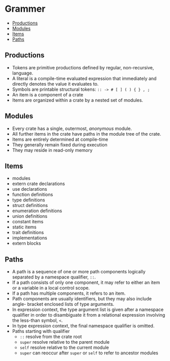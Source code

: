 # Grammer

<!-- TOC -->

- [Productions](#productions)
- [Modules](#modules)
- [Items](#items)
- [Paths](#paths)

<!-- /TOC -->


## Productions
- Tokens are primitive productions defined by regular, non-recursive, language.
- A literal is a compile-time evaluated expression that immediately and directly denotes the value it evaluates to.
- Symbols are printable structural tokens: `:: -> # [ ] ( ) { } , ;`
- An item is a component of a crate
- Items are organized within a crate by a nested set of modules.

## Modules
- Every crate has a single, outermost, _anonymous_ module.
- All further items in the crate have paths in the module tree of the crate.
- Items are entirely determined at compile-time
- They generally remain fixed during execution
- They may reside in read-only memory

## Items
- modules
- extern crate declarations
- use declarations
- function definitions
- type definitions
- struct definitions
- enumeration definitions
- union definitions
- constant items
- static items
- trait definitions
- implementations
- extern blocks


## Paths
- A path is a sequence of one or more path components logically separated by a namespace qualifier, `::`.
- If a path consists of only one component, it may refer to either an item or a variable in a local control scope.
- If a path has multiple components, it refers to an item.
- Path components are usually identifiers, but they may also include angle- bracket enclosed lists of type arguments.
- In expression context, the type argument list is given after a namespace qualifier in order to disambiguate it from a relational expression involving the less-than symbol, `<`.
- In type expression context, the final namespace qualifier is omitted.
- Paths starting with qualifier
  - `::` resolve from the crate root
  - `super` resolve relative to the parent module
  - `self` resolve relative to the current module
  - `super` can reoccur after `super` or `self` to refer to ancestor modules

